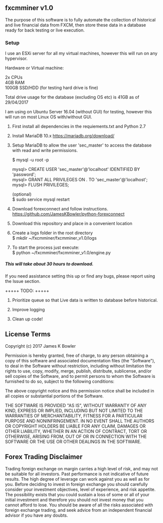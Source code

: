 ## fxcmminer v1.0

The purpose of this software is to fully automate the collection of historical and live financial data from FXCM, then store these data in a database ready for back testing or live execution.

### Setup
I use an ESXi server for all my virtual machines, however this will run on any hypervisor.

Hardware or Virtual machine:

   2x CPUs  
   4GB RAM  
   100GB SSD/HDD (for testing hard drive is fine)  

Total drive usage for the database (excluding OS etc) is 41GB as of 29/04/2017

I am using on Ubuntu Server 16.04 (without GUI) for testing, however this will run on most Linux OS with/without GUI.

1. First install all dependencies in the requiements.txt and Python 2.7

2. Install MariaDB 10.x
https://mariadb.org/download/

3. Setup MariaDB to allow the user 'sec_master' to access the database with read and write permissions.

   $ mysql -u root -p  

   mysql> CREATE USER 'sec_master'@'localhost' IDENTIFIED BY 'password';  
   mysql> GRANT ALL PRIVILEGES ON *.* TO 'sec_master'@'localhost';  
   mysql> FLUSH PRIVILEGES;  

   (optional)  
   $ sudo service mysql restart  

4. Download forexconnect and follow instructions.  
 https://github.com/JamesKBowler/python-forexconnect  

5. Download this repository and place in a convenient location

6. Create a logs folder in the root directory  
 $ mkdir ~/fxcmminer/fxcmminer_v1.0/logs  

7. To start the process just execute:  
 $ python ~/fxcmminer/fxcmminer_v1.0/engine.py  

##### This will take about 30 hours to download.

If you need assistance setting this up or find any bugs, please report using the Issue section.

+++++
TODO:
+++++

1. Prioritize queue so that Live data is written to database before historical.

2. Improve logging

2. Clean up code!



## License Terms  

Copyright (c) 2017 James K Bowler  

Permission is hereby granted, free of charge, to any person obtaining a copy of this software and associated documentation files (the "Software"), to deal in the Software without restriction, including without limitation the rights to use, copy, modify, merge, publish, distribute, sublicense, and/or sell copies of the Software, and to permit persons to whom the Software is furnished to do so, subject to the following conditions:  

The above copyright notice and this permission notice shall be included in all copies or substantial portions of the Software.  

THE SOFTWARE IS PROVIDED "AS IS", WITHOUT WARRANTY OF ANY KIND, EXPRESS OR IMPLIED, INCLUDING BUT NOT LIMITED TO THE WARRANTIES OF MERCHANTABILITY, FITNESS FOR A PARTICULAR PURPOSE AND NONINFRINGEMENT. IN NO EVENT SHALL THE AUTHORS OR COPYRIGHT HOLDERS BE LIABLE FOR ANY CLAIM, DAMAGES OR OTHER LIABILITY, WHETHER IN AN ACTION OF CONTRACT, TORT OR OTHERWISE, ARISING FROM, OUT OF OR IN CONNECTION WITH THE SOFTWARE OR THE USE OR OTHER DEALINGS IN THE SOFTWARE.  

## Forex Trading Disclaimer  

Trading foreign exchange on margin carries a high level of risk, and may not be suitable for all investors. Past performance is not indicative of future results. The high degree of leverage can work against you as well as for you. Before deciding to invest in foreign exchange you should carefully consider your investment objectives, level of experience, and risk appetite. The possibility exists that you could sustain a loss of some or all of your initial investment and therefore you should not invest money that you cannot afford to lose. You should be aware of all the risks associated with foreign exchange trading, and seek advice from an independent financial advisor if you have any doubts.
